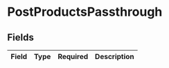# PostProductsPassthrough


## Fields

| Field       | Type        | Required    | Description |
| ----------- | ----------- | ----------- | ----------- |